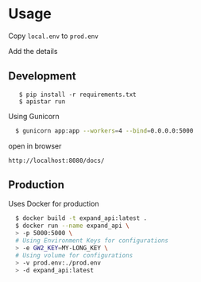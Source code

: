 # Usage

Copy `local.env` to `prod.env`

Add the details

## Development

```
   $ pip install -r requirements.txt
   $ apistar run
```

Using Gunicorn

```bash
  $ gunicorn app:app --workers=4 --bind=0.0.0.0:5000
```

open in browser

`http://localhost:8080/docs/`

## Production 

Uses Docker for production



```bash
  $ docker build -t expand_api:latest .
  $ docker run --name expand_api \
  > -p 5000:5000 \
  # Using Environment Keys for configurations
  > -e GW2_KEY=MY-LONG_KEY \
  # Using volume for configurations
  > -v prod.env:./prod.env
  > -d expand_api:latest
```

